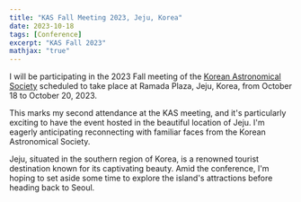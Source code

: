 ```yaml
---
title: "KAS Fall Meeting 2023, Jeju, Korea"
date: 2023-10-18
tags: [Conference]
excerpt: "KAS Fall 2023"
mathjax: "true"
---
```

I will be participating in the 2023 Fall meeting of the [Korean Astronomical
Society](http://www.kas.org/) scheduled to take place at Ramada Plaza, Jeju,
Korea, from October 18 to October 20, 2023.

This marks my second attendance at the KAS meeting, and it's particularly
exciting to have the event hosted in the beautiful location of Jeju. I'm
eagerly anticipating reconnecting with familiar faces from the Korean
Astronomical Society.

Jeju, situated in the southern region of Korea, is a renowned tourist
destination known for its captivating beauty. Amid the conference, I'm hoping
to set aside some time to explore the island's attractions before heading back
to Seoul.
